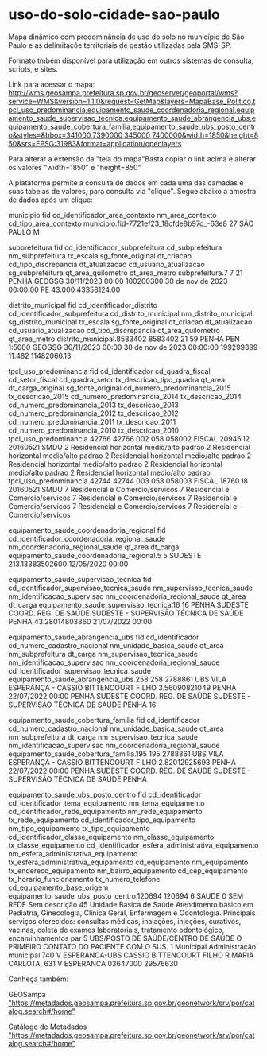 # uso-do-solo-cidade-sao-paulo
Mapa dinâmico com predominância de uso do solo no município de São Paulo e as delimitaçõe territoriais de gestão utilizadas pela SMS-SP.

Formato tmbém disponível para utilização em outros sistemas de consulta, scripts, e sites. 

Link para acessar o mapa: http://wms.geosampa.prefeitura.sp.gov.br/geoserver/geoportal/wms?service=WMS&version=1.1.0&request=GetMap&layers=MapaBase_Politico,tpcl_uso_predominancia,equipamento_saude_coordenadoria_regional,equipamento_saude_supervisao_tecnica,equipamento_saude_abrangencia_ubs,equipamento_saude_cobertura_familia,equipamento_saude_ubs_posto_centro&styles=&bbox=341000,7390000,345000,7400000&width=1850&height=850&srs=EPSG:31983&format=application/openlayers

Para alterar a extensão da "tela do mapa"Basta copiar o link acima e alterar os valores "width=1850" e "height=850"

A plataforma permite a consulta de dados em cada uma das camadas e suas tabelas de valores, para consulta via "clique". Segue abaixo a amostra de dados após um clique:

municipio
fid	cd_identificador_area_contexto	nm_area_contexto	cd_tipo_area_contexto
municipio.fid-7721ef23_18cfde8b97d_-63e8	27	SÃO PAULO	M

subprefeitura
fid	cd_identificador_subprefeitura	cd_subprefeitura	nm_subprefeitura	tx_escala	sg_fonte_original	dt_criacao	cd_tipo_discrepancia	dt_atualizacao	cd_usuario_atualizacao	sg_subprefeitura	qt_area_quilometro	qt_area_metro
subprefeitura.7	7	21	PENHA		GEOGSG	30/11/2023 00:00	100200300	30 de nov de 2023 00:00:00		PE	43.000	43358124.00

distrito_municipal
fid	cd_identificador_distrito	cd_identificador_subprefeitura	cd_distrito_municipal	nm_distrito_municipal	sg_distrito_municipal	tx_escala	sg_fonte_original	dt_criacao	dt_atualizacao	cd_usuario_atualizacao	cd_tipo_discrepancia	qt_area_quilometro	qt_area_metro
distrito_municipal.8583402	8583402	21	59	PENHA	PEN	1:5000	GEOGSG	30/11/2023 00:00	30 de nov de 2023 00:00:00		199299399	11.482	11482066.13

tpcl_uso_predominancia
fid	cd_identificador	cd_quadra_fiscal	cd_setor_fiscal	cd_quadra_setor	tx_descricao_tipo_quadra	qt_area	dt_carga_original	sg_fonte_original	cd_numero_predominancia_2015	tx_descricao_2015	cd_numero_predominancia_2014	tx_descricao_2014	cd_numero_predominancia_2013	tx_descricao_2013	cd_numero_predominancia_2012	tx_descricao_2012	cd_numero_predominancia_2011	tx_descricao_2011	cd_numero_predominancia_2010	tx_descricao_2010
tpcl_uso_predominancia.42766	42766	002	058	058002	FISCAL	20946.12	20160521	SMDU	2	Residencial horizontal medio/alto padrao	2	Residencial horizontal medio/alto padrao	2	Residencial horizontal medio/alto padrao	2	Residencial horizontal medio/alto padrao	2	Residencial horizontal medio/alto padrao	2	Residencial horizontal medio/alto padrao
tpcl_uso_predominancia.42744	42744	003	058	058003	FISCAL	18760.18	20160521	SMDU	7	Residencial e Comercio/servicos	7	Residencial e Comercio/servicos	7	Residencial e Comercio/servicos	7	Residencial e Comercio/servicos	7	Residencial e Comercio/servicos	7	Residencial e Comercio/servicos

equipamento_saude_coordenadoria_regional
fid	cd_identificador_coordenadoria_regional_saude	nm_coordenadoria_regional_saude	qt_area	dt_carga
equipamento_saude_coordenadoria_regional.5	5	SUDESTE	213.13383502600	12/05/2020 00:00

equipamento_saude_supervisao_tecnica
fid	cd_identificador_supervisao_tecnica_saude	nm_supervisao_tecnica_saude	nm_identificacao_supervisao	nm_coordenadoria_regional_saude	qt_area	dt_carga
equipamento_saude_supervisao_tecnica.16	16	PENHA	SUDESTE	COORD. REG. DE SAÚDE SUDESTE - SUPERVISÃO TÉCNICA DE SAÚDE PENHA	43.28014803860	21/07/2022 00:00

equipamento_saude_abrangencia_ubs
fid	cd_identificador	cd_numero_cadastro_nacional	nm_unidade_basica_saude	qt_area	nm_subprefeitura	dt_carga	nm_supervisao_tecnica_saude	nm_identificacao_supervisao	nm_coordenadoria_regional_saude	cd_identificador_supervisao_tecnica_saude
equipamento_saude_abrangencia_ubs.258	258	2788861	UBS VILA ESPERANÇA - CASSIO BITTENCOURT FILHO	3.56090821049	PENHA	22/07/2022 00:00	PENHA	SUDESTE	COORD. REG. DE SAÚDE SUDESTE - SUPERVISÃO TÉCNICA DE SAÚDE PENHA	16

equipamento_saude_cobertura_familia
fid	cd_identificador	cd_numero_cadastro_nacional	nm_unidade_basica_saude	qt_area	nm_subprefeitura	dt_carga	nm_supervisao_tecnica_saude	nm_identificacao_supervisao	nm_coordenadoria_regional_saude
equipamento_saude_cobertura_familia.195	195	2788861	UBS VILA ESPERANÇA - CASSIO BITTENCOURT FILHO	2.82012925693	PENHA	22/07/2022 00:00	PENHA	SUDESTE	COORD. REG. DE SAÚDE SUDESTE - SUPERVISÃO TÉCNICA DE SAÚDE PENHA

equipamento_saude_ubs_posto_centro
fid	cd_identificador	cd_identificador_tema_equipamento	nm_tema_equipamento	cd_identificador_rede_equipamento	nm_rede_equipamento	tx_rede_equipamento	cd_identificador_tipo_equipamento	nm_tipo_equipamento	tx_tipo_equipamento	cd_identificador_classe_equipamento	nm_classe_equipamento	tx_classe_equipamento	cd_identificador_esfera_administrativa_equipamento	nm_esfera_administrativa_equipamento	tx_esfera_administrativa_equipamento	cd_equipamento	nm_equipamento	tx_endereco_equipamento	nm_bairro_equipamento	cd_cep_equipamento	tx_horario_funcionamento	tx_numero_telefone	cd_equipamento_base_origem
equipamento_saude_ubs_posto_centro.120694	120694	6	SAUDE	0	SEM REDE	Sem descrição	45	Unidade Básica de Saúde	Atendimento básico em Pediatria, Ginecologia, Clínica Geral, Enfermagem e Odontologia. Principais serviços oferecidos: consultas médicas, inalações, injeções, curativos, vacinas, coleta de exames laboratoriais, tratamento odontológico, encaminhamentos par	5	UBS/POSTO DE SAÚDE/CENTRO DE SAÚDE	O PRIMEIRO CONTATO DO PACIENTE COM O SUS.	1	Municipal	Administração municipal	740	V ESPERANCA-UBS CASSIO BITTENCOURT FILHO	R MARIA CARLOTA, 631	V ESPERANCA	03647000		29576630	


<p>Conheça também: </p>
<p>GEOSampa <a href>"https://metadados.geosampa.prefeitura.sp.gov.br/geonetwork/srv/por/catalog.search#/home"</a> </p>
<p>Catálogo de Metadados <a href>"https://metadados.geosampa.prefeitura.sp.gov.br/geonetwork/srv/por/catalog.search#/home"</a> </p>



